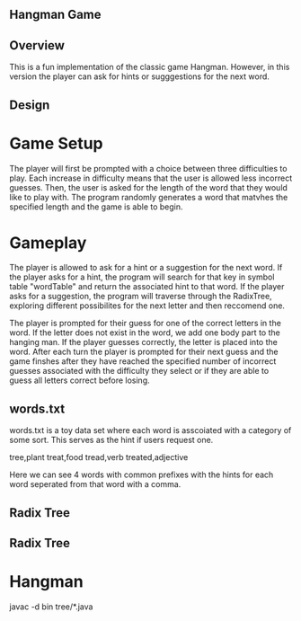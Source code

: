 ## Hangman Game

## Overview

This is a fun implementation of the classic game Hangman. However, in this version the player can ask for hints or sugggestions for the next word. 

## Design

# Game Setup

The player will first be prompted with a choice between three difficulties to play. Each increase in difficulty means that the user is allowed less incorrect guesses. Then, the user is asked for the length of the word that they would like to play with. The program randomly generates a word that matvhes the specified length and the game is able to begin.

# Gameplay

The player is allowed to ask for a hint or a suggestion for the next word. If the player asks for a hint, the program will search for that key in symbol table "wordTable" and return the associated hint to that word. If the player asks for a suggestion, the program will traverse through the RadixTree, exploring different possibilites for the next letter and then reccomend one.

The player is prompted for their guess for one of the correct letters in the word. If the letter does not exist in the word, we add one body part to the hanging man. If the player guesses correctly, the letter is placed into the word. After each turn the player is prompted for their next guess and the game finshes after they have reached the specified number of incorrect guesses associated with the difficulty they select or if they are able to guess all letters correct before losing.



## words.txt

words.txt is a toy data set where each word is asscoiated with a category of some sort. This serves as the hint if users request one.

tree,plant
treat,food
tread,verb
treated,adjective

Here we can see 4 words with common prefixes with the hints for each word seperated from that word with a comma.





## Radix Tree



## Radix Tree





# Hangman
javac -d bin tree/*.java
